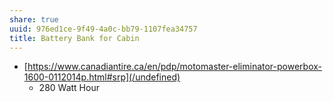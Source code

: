 ```yaml
---
share: true
uuid: 976ed1ce-9f49-4a0c-bb79-1107fea34757
title: Battery Bank for Cabin
---
```

*   [https://www.canadiantire.ca/en/pdp/motomaster-eliminator-powerbox-1600-0112014p.html#srp](/undefined)
    *   280 Watt Hour